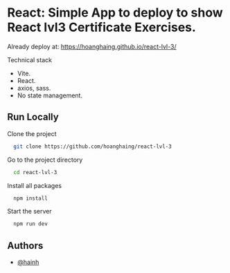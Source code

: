 
# React: Simple App to deploy to show React lvl3 Certificate Exercises.

Already deploy at:
https://hoanghaing.github.io/react-lvl-3/

Technical stack
- Vite.
- React.
- axios, sass.
- No state management.

## Run Locally

Clone the project

```bash
  git clone https://github.com/hoanghaing/react-lvl-3
```

Go to the project directory

```bash
  cd react-lvl-3
```
Install all packages
```bash
  npm install
```

Start the server

```bash
  npm run dev
```


## Authors

- [@hainh](https://www.linkedin.com/in/hainhptit/)
